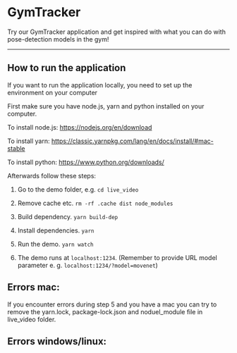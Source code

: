# GymTracker

Try our GymTracker application and get inspired with what you can do with pose-detection models in the gym!

-------------------------------------------------------------------------------

## How to run the application
If you want to run the application locally, you need to set up the environment on your computer

First make sure you have node.js, yarn and python installed on your computer. 

To install node.js: 
https://nodejs.org/en/download 

To install yarn:
https://classic.yarnpkg.com/lang/en/docs/install/#mac-stable 

To install python:
https://www.python.org/downloads/ 

Afterwards follow these steps:

1. Go to the demo folder, e.g. `cd live_video`

2. Remove cache etc. `rm -rf .cache dist node_modules`

3. Build dependency. `yarn build-dep`

4. Install dependencies. `yarn`

5. Run the demo. `yarn watch`

6. The demo runs at `localhost:1234`. (Remember to provide URL model parameter e. g. `localhost:1234/?model=movenet`)

## Errors mac:
If you encounter errors during step 5 and you have a mac you can try to remove the yarn.lock, package-lock.json and noduel_module file in live_video folder. 

## Errors windows/linux:

